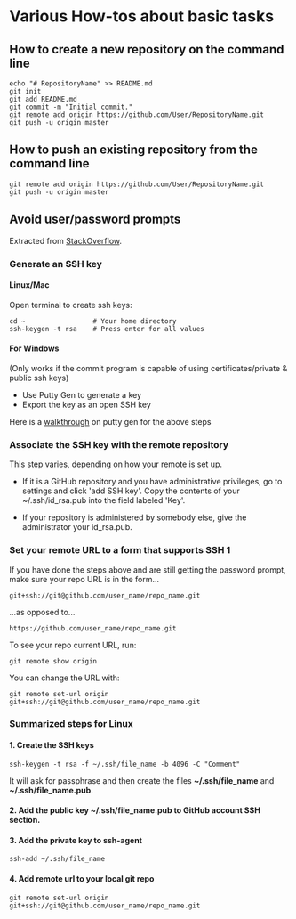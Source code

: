 # Various How-tos about basic tasks

## How to create a new repository on the command line

```shell
echo "# RepositoryName" >> README.md
git init
git add README.md
git commit -m "Initial commit."
git remote add origin https://github.com/User/RepositoryName.git
git push -u origin master
```

## How to push an existing repository from the command line

```shell
git remote add origin https://github.com/User/RepositoryName.git
git push -u origin master
```

## Avoid user/password prompts

Extracted from [StackOverflow](http://stackoverflow.com/questions/8588768/git-push-username-password-how-to-avoid).

### Generate an SSH key

#### Linux/Mac

Open terminal to create ssh keys:

```shell
cd ~                 # Your home directory
ssh-keygen -t rsa    # Press enter for all values
```

#### For Windows

(Only works if the commit program is capable of using certificates/private & public ssh keys)

- Use Putty Gen to generate a key
- Export the key as an open SSH key

Here is a [walkthrough](http://ask-leo.com/how_do_i_create_and_use_public_keys_with_ssh.html) on putty gen for the above steps

### Associate the SSH key with the remote repository

This step varies, depending on how your remote is set up.

- If it is a GitHub repository and you have administrative privileges, go to settings and click 'add SSH key'. Copy the contents of your ~/.ssh/id_rsa.pub into the field labeled 'Key'.

- If your repository is administered by somebody else, give the administrator your id_rsa.pub.

### Set your remote URL to a form that supports SSH 1

If you have done the steps above and are still getting the password prompt, make sure your repo URL is in the form...

`git+ssh://git@github.com/user_name/repo_name.git`

...as opposed to...

`https://github.com/user_name/repo_name.git`

To see your repo current URL, run:

```shell
git remote show origin
```

You can change the URL with:

```shell
git remote set-url origin git+ssh://git@github.com/user_name/repo_name.git
```

### Summarized steps for Linux

#### 1. Create the SSH keys

```shell
ssh-keygen -t rsa -f ~/.ssh/file_name -b 4096 -C "Comment"
```

It will ask for passphrase and then create the files **~/.ssh/file_name** and **~/.ssh/file_name.pub**.

#### 2. Add the public key **~/.ssh/file_name.pub** to GitHub account SSH section.

#### 3. Add the private key to ssh-agent

```shell
ssh-add ~/.ssh/file_name
```

#### 4. Add remote url to your local git repo

```shell
git remote set-url origin git+ssh://git@github.com/user_name/repo_name.git
```
